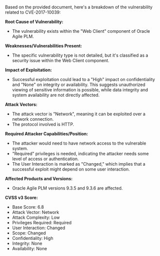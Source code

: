 Based on the provided document, here's a breakdown of the vulnerability related to CVE-2017-10039:

**Root Cause of Vulnerability:**
- The vulnerability exists within the "Web Client" component of Oracle Agile PLM.

**Weaknesses/Vulnerabilities Present:**
- The specific vulnerability type is not detailed, but it's classified as a security issue within the Web Client component.

**Impact of Exploitation:**
- Successful exploitation could lead to a "High" impact on confidentiality and "None" on integrity or availability. This suggests unauthorized viewing of sensitive information is possible, while data integrity and system availability are not directly affected.

**Attack Vectors:**
- The attack vector is "Network", meaning it can be exploited over a network connection.
- The protocol involved is HTTP.

**Required Attacker Capabilities/Position:**
- The attacker would need to have network access to the vulnerable system.
- "Required" privileges is needed, indicating the attacker needs some level of access or authentication.
- The User Interaction is marked as "Changed," which implies that a successful exploit might depend on some user interaction.

**Affected Products and Versions:**
- Oracle Agile PLM versions 9.3.5 and 9.3.6 are affected.

**CVSS v3 Score:**
- Base Score: 6.8
- Attack Vector: Network
- Attack Complexity: Low
- Privileges Required: Required
- User Interaction: Changed
- Scope: Changed
- Confidentiality: High
- Integrity: None
- Availability: None